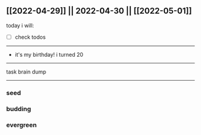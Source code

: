 [[2022-04-29]] || 2022-04-30 || [[2022-05-01]]
---
today i will:
- [ ] check todos
---

- it's my birthday! i turned 20

---

task brain dump

---

### seed

### budding

### evergreen